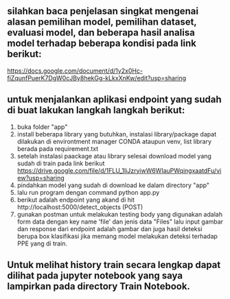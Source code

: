 ## silahkan baca penjelasan singkat mengenai alasan pemilihan model, pemilihan dataset, evaluasi model, dan beberapa hasil analisa model terhadap beberapa kondisi pada link berikut:
https://docs.google.com/document/d/1y2x0Hc-fiZqunfPuerK7DgW0cJBy8hekGg-kLkxXnKw/edit?usp=sharing

## untuk menjalankan aplikasi endpoint yang sudah di buat lakukan langkah langkah berikut:
1. buka folder "app"
2. install beberapa library yang butuhkan, instalasi library/package dapat dilakukan di environtment manager CONDA ataupun venv, list library berada pada requirement.txt
3. setelah instalasi paackage atau library selesai download model yang sudah di train pada link berikut https://drive.google.com/file/d/1FLU_1liJzryiwW6WIauPWqingxaatdFu/view?usp=sharing
4. pindahkan model yang sudah di download ke dalam directory "app"
5. lalu run program dengan command python app.py
6. berikut adalah endpoint yang akand di hit http://localhost:5000/detect_objects (POST)
7. gunakan postman untuk melakukan testing body yang digunakan adalah form data dengan key name 'file' dan jenis data "Files" lalu input gambar dan response dari endpoint adalah gambar dan juga hasil deteksi berupa box klasifikasi jika memang model melakukan deteksi terhadap PPE yang di train.

 ## Untuk melihat history train secara lengkap dapat dilihat pada jupyter notebook yang saya lampirkan pada directory Train Notebook.
